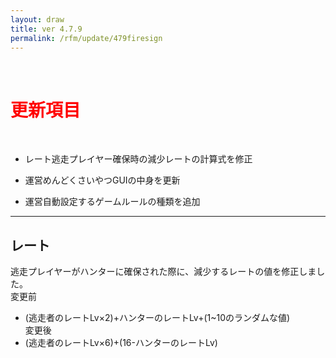 ```yaml
---
layout: draw
title: ver 4.7.9
permalink: /rfm/update/479firesign
---
```

<br>
<h1 id="1"><font color="red">更新項目</font></h1><br>


+ <span class="blue-badge">レート</span>逃走プレイヤー確保時の減少レートの計算式を修正 

+ <span class="blue-badge">運営</span>めんどくさいやつGUIの中身を更新 

+ <span class="blue-badge">運営</span>自動設定するゲームルールの種類を追加 



 

----------------------------------------------------
## レート

逃走プレイヤーがハンターに確保された際に、減少するレートの値を修正しました。<br>
変更前<br>
 + (逃走者のレートLv×2)+ハンターのレートLv+(1~10のランダムな値)  
変更後<br>
 + (逃走者のレートLv×6)+(16-ハンターのレートLv) 



